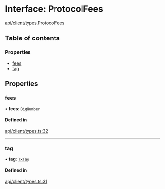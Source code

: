 # Interface: ProtocolFees

[api/client/types](../wiki/api.client.types).ProtocolFees

## Table of contents

### Properties

- [fees](../wiki/api.client.types.ProtocolFees#fees)
- [tag](../wiki/api.client.types.ProtocolFees#tag)

## Properties

### fees

• **fees**: `BigNumber`

#### Defined in

[api/client/types.ts:32](https://github.com/PolymeshAssociation/polymesh-sdk/blob/fe2e6dd1/src/api/client/types.ts#L32)

___

### tag

• **tag**: [`TxTag`](../wiki/generated.types#txtag)

#### Defined in

[api/client/types.ts:31](https://github.com/PolymeshAssociation/polymesh-sdk/blob/fe2e6dd1/src/api/client/types.ts#L31)
